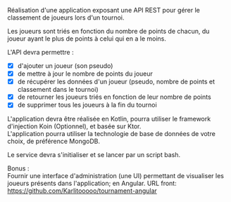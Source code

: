 
Réalisation d'une application exposant une API REST pour gérer le classement de joueurs lors d'un tournoi.

Les joueurs sont triés en fonction du nombre de points de chacun, du joueur ayant le plus de points à celui qui en a le moins.

L'API devra permettre :
- [X]  d'ajouter un joueur (son pseudo)
- [X]  de mettre à jour le nombre de points du joueur
- [X]  de récupérer les données d'un joueur (pseudo, nombre de points et classement dans le tournoi)
- [X]  de retourner les joueurs triés en fonction de leur nombre de points
- [X]  de supprimer tous les joueurs à la fin du tournoi

L'application devra être réalisée en Kotlin, pourra utiliser le framework d'injection Koin (Optionnel), et basée sur Ktor.  
L'application pourra utiliser la technologie de base de données de votre choix, de préférence MongoDB.

Le service devra s'initialiser et se lancer par un script bash.

Bonus :  
Fournir une interface d'administration (une UI) permettant de visualiser les joueurs présents dans l'application; en Angular.
URL front: https://github.com/Karlitooooo/tournament-angular
